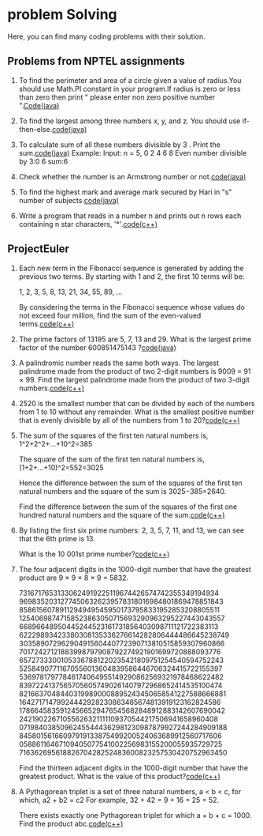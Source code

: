 # problem Solving
Here, you can find many coding problems with their solution.

## Problems from NPTEL assignments
    
1. To find the perimeter and area of a circle given a value of radius.You should use Math.PI constant in your program.If radius is zero       or less than zero then print " please enter non zero positive number ".<a href="https://github.com/rohitsa321/problemsolving/blob/master/Nptel_Q1.java">Code(java)</a>

2. To find the largest among three numbers x, y, and z. You should use if-then-else.<a href="https://github.com/rohitsa321/problemsolving/blob/master/Nptel_Q2.java">code(java)</a>
3. To calculate sum of  all these numbers divisible by 3 . Print the sum.<a href="https://github.com/rohitsa321/problemsolving/blob/master/Nptel_Q3.java">code(java)</a> Example:
      Input: n = 5,
      0 2 4 6 8
      Even number divisible by 3:0 6
      sum:6
4. Check whether the number is an Armstrong number or not.<a href="https://github.com/rohitsa321/problemsolving/blob/master/Nptel_Q4.java">code(java)</a>
5. To find the highest mark and average mark secured by Hari in "s" number of subjects.<a href="https://github.com/rohitsa321/problemsolving/blob/master/Nptel_Q5.java">code(java)</a>
6. Write a program that reads in a number n and prints out n rows each containing n star characters, '*'.<a href="https://github.com/rohitsa321/problemsolving/blob/master/Nptel_Q6.java">code(c++)</a>

## ProjectEuler

1. Each new term in the Fibonacci sequence is generated by adding the previous two terms. By starting with 1 and 2, the first    10 terms will be:

   1, 2, 3, 5, 8, 13, 21, 34, 55, 89, ...
   
   By considering the terms in the Fibonacci sequence whose values do not exceed four million, find the sum of the even-valued terms.<a href="https://github.com/rohitsa321/Problem-Solving/blob/master/ProjectEuler_Q1.cpp">code(c++)</a>

2. The prime factors of 13195 are 5, 7, 13 and 29. What is the largest prime factor of the number 600851475143 ?<a href="https://github.com/rohitsa321/Problem-Solving/blob/master/ProjectEuler_Q2.java">code(java)</a>

4. A palindromic number reads the same both ways. The largest palindrome made from the product of two 2-digit numbers is 9009 = 91 × 99.
   Find the largest palindrome made from the product of two 3-digit numbers.<a href="https://github.com/rohitsa321/Problem-Solving/blob/master/ProjectEq4.cpp">code(c++)</a>

5. 2520 is the smallest number that can be divided by each of the numbers from 1 to 10 without any remainder.
   What is the smallest positive number that is evenly divisible by all of the numbers from 1 to 20?<a href="https://github.com/rohitsa321/Problem-Solving/blob/master/ProjectEq5.cpp">code(c++)</a>
  
6. The sum of the squares of the first ten natural numbers is,
   1^2+2^2+...+10^2=385

   The square of the sum of the first ten natural numbers is,
   (1+2+...+10)^2=552=3025

   Hence the difference between the sum of the squares of the first ten natural numbers    and the square of the sum is 3025−385=2640.
 
    Find the difference between the sum of the squares of the first one hundred natural     numbers and the square of the sum.<a href="https://github.com/rohitsa321/Problem-Solving/blob/master/ProjectEq6.cpp">code(c++)</a>
    
7. By listing the first six prime numbers: 2, 3, 5, 7, 11, and 13, we can see that the      6th prime is 13.

    What is the 10 001st prime number?<a href="https://github.com/rohitsa321/Problem-Solving/blob/master/ProjectEq7.cpp">code(c++)</a>
    
8. The four adjacent digits in the 1000-digit number that have the greatest product are    9 × 9 × 8 × 9 = 5832.

   73167176531330624919225119674426574742355349194934
   96983520312774506326239578318016984801869478851843
   85861560789112949495459501737958331952853208805511
   12540698747158523863050715693290963295227443043557
   66896648950445244523161731856403098711121722383113
   62229893423380308135336276614282806444486645238749
   30358907296290491560440772390713810515859307960866
   70172427121883998797908792274921901699720888093776
   65727333001053367881220235421809751254540594752243
   52584907711670556013604839586446706324415722155397
   53697817977846174064955149290862569321978468622482
   83972241375657056057490261407972968652414535100474
   82166370484403199890008895243450658541227588666881
   16427171479924442928230863465674813919123162824586
   17866458359124566529476545682848912883142607690042
   24219022671055626321111109370544217506941658960408
   07198403850962455444362981230987879927244284909188
   84580156166097919133875499200524063689912560717606
   05886116467109405077541002256983155200055935729725
   71636269561882670428252483600823257530420752963450

   Find the thirteen adjacent digits in the 1000-digit number that have the greatest product. What is the value of this product?<a href="https://github.com/rohitsa321/Problem-Solving/blob/master/ProjectEq8.cpp">code(c++)</a>

9. A Pythagorean triplet is a set of three natural numbers, a < b < c, for which,
   a2 + b2 = c2
   For example, 32 + 42 = 9 + 16 = 25 = 52.

   There exists exactly one Pythagorean triplet for which a + b + c = 1000.
   Find the product abc.<a href="https://github.com/rohitsa321/Problem-Solving/blob/master/ProjectEq9.cpp">code(c++)</a>
